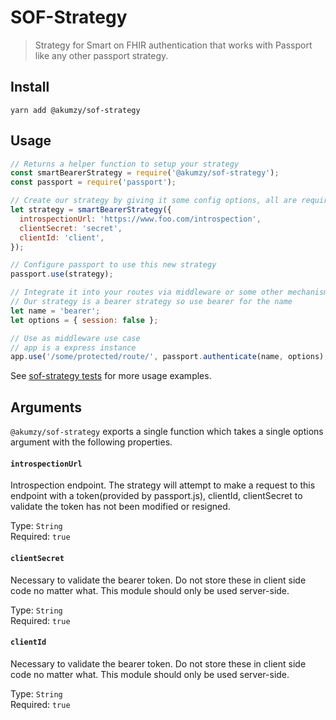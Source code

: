 # SOF-Strategy

> Strategy for Smart on FHIR authentication that works with Passport like any other passport strategy.

## Install

```shell
yarn add @akumzy/sof-strategy
```

## Usage

```javascript
// Returns a helper function to setup your strategy
const smartBearerStrategy = require('@akumzy/sof-strategy');
const passport = require('passport');

// Create our strategy by giving it some config options, all are required
let strategy = smartBearerStrategy({
  introspectionUrl: 'https://www.foo.com/introspection',
  clientSecret: 'secret',
  clientId: 'client',
});

// Configure passport to use this new strategy
passport.use(strategy);

// Integrate it into your routes via middleware or some other mechanism
// Our strategy is a bearer strategy so use bearer for the name
let name = 'bearer';
let options = { session: false };

// Use as middleware use case
// app is a express instance
app.use('/some/protected/route/', passport.authenticate(name, options), someRouteController);
```

See [sof-strategy tests](https://github.com/BlueHalo/node-fhir-server-core/tree/master/packages/sof-strategy/index.test.js) for more usage examples.

## Arguments

`@akumzy/sof-strategy` exports a single function which takes a single options argument with the following properties.

#### `introspectionUrl`

Introspection endpoint. The strategy will attempt to make a request to this endpoint with a token(provided by passport.js), clientId, clientSecret to validate the token has not been modified or resigned.

Type: `String`  
 Required: `true`

#### `clientSecret`

Necessary to validate the bearer token. Do not store these in client side code no matter what. This module should only be used server-side.

Type: `String`  
 Required: `true`

#### `clientId`

Necessary to validate the bearer token. Do not store these in client side code no matter what. This module should only be used server-side.

Type: `String`  
 Required: `true`
